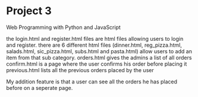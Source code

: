 # Project 3

Web Programming with Python and JavaScript

the login.html and register.html files are html files allowing users to login and register.
there are 6 different html files (dinner.html, reg_pizza.html, salads.html, sic_pizza.html, subs.html and pasta.html) allow users to add an item from that sub category.
orders.html gives the admins a list of all orders
confirm.html is a page where the user confirms his order before placing it
previous.html lists all the previous orders placed by the user

My addition feature is that a user can see all the orders he has placed before on a seperate page.